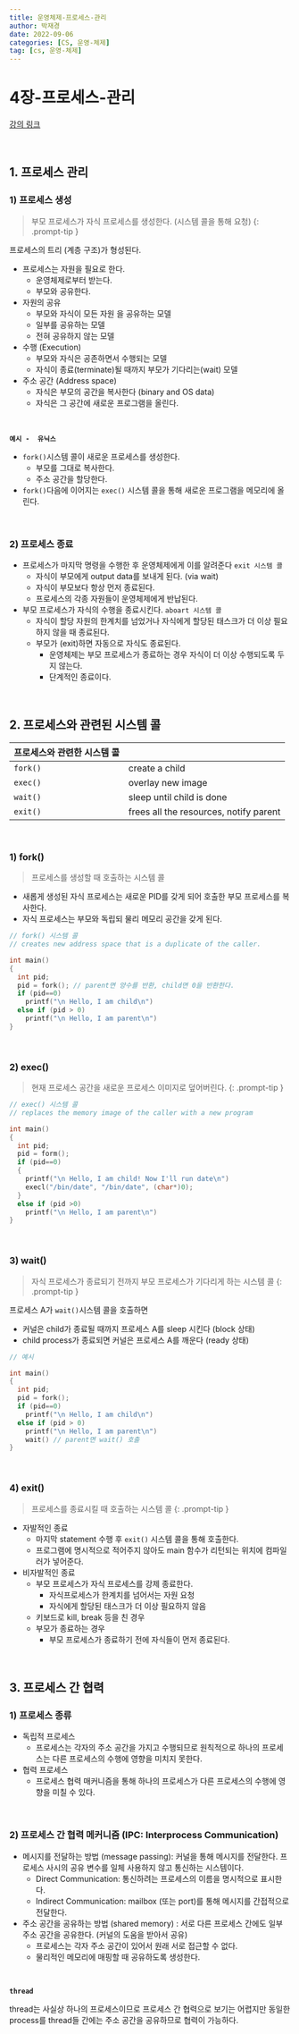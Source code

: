 ```yaml
---
title: 운영체제-프로세스-관리
author: 박재경
date: 2022-09-06
categories: [CS, 운영-체제]
tag: [cs, 운영-체제]
---
```



# 4장-프로세스-관리

[강의 링크](http://www.kocw.net/home/search/kemView.do?kemId=1046323)

<br>

## 1. 프로세스 관리

### 1) 프로세스 생성

> 부모 프로세스가 자식 프로세스를 생성한다. (시스템 콜을 통해 요청)
{: .prompt-tip }

프로세스의 트리 (계층 구조)가 형성된다.

- 프로세스는 자원을 필요로 한다.
  - 운영체제로부터 받는다.
  - 부모와 공유한다.
- 자원의 공유
  - 부모와 자식이 모든 자원 을 공유하는 모델
  - 일부를 공유하는 모델
  - 전혀 공유하지 않는 모델
- 수행 (Execution)
  - 부모와 자식은 공존하면서 수행되는 모델
  - 자식이 종료(terminate)될 때까지 부모가 기다리는(wait) 모델
- 주소 공간 (Address space)
  - 자식은 부모의 공간을 복사한다 (binary and OS data)
  - 자식은 그 공간에 새로운 프로그램을 올린다.

<br>

**`예시 -  유닉스`**

- `fork()`시스템 콜이 새로운 프로세스를 생성한다.
  - 부모를 그대로 복사한다.
  - 주소 공간을 할당한다.
- `fork()`다음에 이어지는 `exec()` 시스템 콜을 통해 새로운 프로그램을 메모리에 올린다.

<br>

### 2) 프로세스 종료

- 프로세스가 마지막 명령을 수행한 후 운영체제에게 이를 알려준다 `exit 시스템 콜`
  - 자식이 부모에게 output data를 보내게 된다. (via wait)
  - 자식이 부모보다 항상 먼저 종료된다.
  - 프로세스의 각종 자원들이 운영체제에게 반납된다.
- 부모 프로세스가 자식의 수행을 종료시킨다. `aboart 시스템 콜`
  - 자식이 할당 자원의 한계치를 넘었거나 자식에게 할당된 태스크가 더 이상 필요하지 않을 때 종료된다.
  - 부모가 (exit)하면 자동으로 자식도 종료된다.
    - 운영체제는 부모 프로세스가 종료하는 경우 자식이 더 이상 수행되도록 두지 않는다.
    - 단계적인 종료이다.

<br>

## 2. 프로세스와 관련된 시스템 콜

| 프로세스와 관련한 시스템 콜 |                                        |
| --------------------------- | -------------------------------------- |
| `fork()`                    | create a child                         |
| `exec()`                    | overlay new image                      |
| `wait()`                    | sleep until child is done              |
| `exit()`                    | frees all the resources, notify parent |

<br>

### 1) fork()

> 프로세스를 생성할 때 호출하는 시스템 콜

- 새롭게 생성된 자식 프로세스는 새로운 PID를 갖게 되어 호출한 부모 프로세스를 복사한다.
- 자식 프로세스는 부모와 독립되 물리 메모리 공간을 갖게 된다. 

```c
// fork() 시스템 콜
// creates new address space that is a duplicate of the caller.

int main()
{
  int pid;
  pid = fork(); // parent면 양수를 반환, child면 0을 반환한다.
  if (pid==0)
    printf("\n Hello, I am child\n")
  else if (pid > 0)
    printf("\n Hello, I am parent\n")
}
```

<br>

### 2) exec()

> 현재 프로세스 공간을 새로운 프로세스 이미지로 덮어버린다. 
{: .prompt-tip }

```c
// exec() 시스템 콜
// replaces the memory image of the caller with a new program

int main()
{
  int pid;
  pid = form();
  if (pid==0)
  {
    printf("\n Hello, I am child! Now I'll run date\n")
    execl("/bin/date", "/bin/date", (char*)0);
  }
  else if (pid >0)
    printf("\n Hello, I am parent\n")
}
```

<br>

### 3) wait()

> 자식 프로세스가 종료되기 전까지 부모 프로세스가 기다리게 하는 시스템 콜
{: .prompt-tip }

프로세스 A가 `wait()`시스템 콜을 호출하면 

- 커널은 child가 종료될 때까지 프로세스 A를 sleep 시킨다 (block 상태)
- child process가 종료되면 커널은 프로세스 A를 깨운다 (ready 상태)

```c
// 예시

int main()
{
  int pid;
  pid = fork(); 
  if (pid==0)
    printf("\n Hello, I am child\n")
  else if (pid > 0)
    printf("\n Hello, I am parent\n")
    wait() // parent면 wait() 호출
}
```

<br>

### 4) exit()

> 프로세스를 종료시킬 때 호출하는 시스템 콜
{: .prompt-tip }

- 자발적인 종료
  - 마지막 statement 수행 후 `exit()` 시스템 콜을 통해 호출한다.
  - 프로그램에 명시적으로 적어주지 않아도 main 함수가 리턴되는 위치에 컴파일러가 넣어준다.
- 비자발적인 종료
  - 부모 프로세스가 자식 프로세스를 강제 종료한다.
    - 자식프로세스가 한계치를 넘어서는 자원 요청
    - 자식에게 할당된 태스크가 더 이상 필요하지 않음
  - 키보드로 kill, break 등을 친 경우
  - 부모가 종료하는 경우
    - 부모 프로세스가 종료하기 전에 자식들이 먼저 종료된다. 

<br>

## 3. 프로세스 간 협력

### 1) 프로세스 종류

- 독립적 프로세스
  - 프로세스는 각자의 주소 공간을 가지고 수행되므로 원칙적으로 하나의 프로세스는 다른 프로세스의 수행에 영향을 미치지 못한다.
- 협력 프로세스
  - 프로세스 협력 매커니즘을 통해 하나의 프로세스가 다른 프로세스의 수행에 영향을 미칠 수 있다. 

<br>

### 2) 프로세스 간 협력 메커니즘 (IPC: Interprocess Communication)

- 메시지를 전달하는 방법 (message passing): 커널을 통해 메시지를 전달한다. 프로세스 사시의 공유 변수를 일체 사용하지 않고 통신하는 시스템이다.
  - Direct Communication: 통신하려는 프로세스의 이름을 명시적으로 표시한다.
  - Indirect Communication: mailbox (또는 port)를 통해 메시지를 간접적으로 전달한다. 
- 주소 공간을 공유하는 방법 (shared memory) : 서로 다른 프로세스 간에도 일부 주소 공간을 공유한다. (커널의 도움을 받아서 공유)
  - 프로세스는 각자 주소 공간이 있어서 원래 서로 접근할 수 없다. 
  - 물리적인 메모리에 매핑할 때 공유하도록 생성한다. 

<br>

**`thread`**

thread는 사실상 하나의 프로세스이므로 프로세스 간 협력으로 보기는 어렵지만 동일한 process를 thread들 간에는 주소 공간을 공유하므로 협력이 가능하다. 

<br>